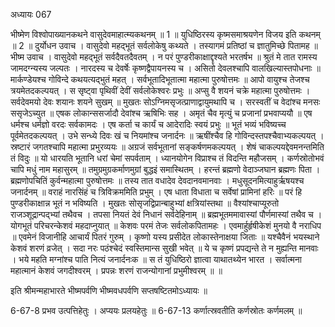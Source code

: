अध्यायः 067

भीष्मेण विश्वोपाख्यानकथने वासुदेवमाहात्म्यकथनम् ॥ 1 ॥ युधिष्ठिरस्य कृष्मसमाश्रयणेन विजय इति कथनम् ॥ 2 ॥
दुर्योधन उवाच ।
वासुदेवो महद्भूतं सर्वलोकेषु कथ्यते ।
तस्यागमं प्रतिष्ठां च ज्ञातुमिच्छे पितामह ॥
भीष्म उवाच ।
वासुदेवो महद्भूतं सर्वदैवतदैवतम् ।
न परं पुण्डरीकाक्षाद्दृश्यते भरतर्षभ ॥
श्रुतं मे तात रामस्य जामदग्न्यस्य जल्पतः ।
नारदस्य च देवर्षेः कृष्णद्वैपायनस्य च ।
असितो देवलश्चापि वालखिल्यास्तपोधनाः ॥
मार्कण्डेयश्च गोविन्दे कथयत्यद्भुतं महत् ।
सर्वभूतादिभूतात्मा महात्मा पुरुषोत्तमः ॥
आपो वायुश्च तेजश्च त्रयमेतदकल्पयत् ।
स सृष्ट्वा पृथिवीं देवीं सर्वलोकेश्वरः प्रभुः ॥
अप्सु वै शयनं चक्रे महात्मा पुरुषोत्तमः ।
सर्वदेवमयो देवः शयानः शयने सुखम् ॥
मुखतः सोऽग्निमसृजत्प्राणाद्वायुमथापि च ।
सरस्वतीं च वेदांश्च मनसः ससृजेऽच्युत ॥
एषक लोकान्ससर्जादौ देवांश्च ऋषिभिः सह ।
अमृतं चैव मृत्युं च प्रजानां प्रभवाप्ययौ ॥
एष धर्मश्च धर्मज्ञो वरदः सर्वकामदः ।
एष कर्ता च कार्यं च आदेरादिः स्वयं प्रभुः ॥
भूतं भव्यं भविष्यच्च पूर्वमेतदकल्पयत् ।
उभे सन्ध्ये दिवः खं च नियमांश्च जनार्दनः ॥
ऋषींश्चैव हि गोविन्दस्तपश्चैवाभ्यकल्पयत् ।
स्रष्टारं जगतश्चापि महात्मा प्रभुरव्ययः ॥
अग्रजं सर्वभूतानां सङ्कर्षणमकल्पयत् ।
शेषं चाकल्पयद्देवमनन्तमिति तं विदुः ॥
यो धारयति भूतानि धरां चेमां सपर्वताम् ।
ध्यानयोगेन विप्राश्च तं विदन्ति महौजसम् ।
कर्णस्रोतोभवं चापि मधुं नाम महासुरम् ॥
तमुग्रमुग्रकर्माणमुग्रां बुद्धइं समास्थितम् ।
हरन्तं ब्रह्मणो वेदाञ्जघान ब्रह्मणः पिता ।
ब्रह्मणोपचितिं कुर्वन्महात्मा पुरुषोत्तमः ॥
तस्य तात वधादेव देवदानवमानवाः ।
मधुसूदनमित्याहुर्ऋषयश्च जनार्दनम् ॥
वराहं नारसिंहं च त्रिविक्रममिति प्रभुम् ।
एष धाता विधाता च सर्वेषां प्रामिनां हरिः ॥
परं हि पुण्डरीकाक्षान्न भूतं न भविष्यति ।
मुखतः सोसृजद्विप्रान्बाहुभ्यां क्षत्रियांस्तथा ॥
वैश्यांश्चाप्यूरुतो राजञ्शूद्रान्पद्भ्यां तथैवच ।
तपसा नियतं देवं निधानं सर्वदेहिनाम् ॥
ब्रह्मभूतममावास्यां पौर्णमास्यां तथैव च ।
योगभूतं परिचरन्केशवं महदाप्नुयात् ॥
केशवः परमं तेजः सर्वलोकपितामहः ।
एवमार्हुर्हृषीकेशं मुनयो वै नराधिप ॥
एवमेनं विजानीहि आचार्यं पितरं गुरुम् ।
कृष्णो यस्य प्रसीदेत लोकास्तेनाक्षया जिताः ॥
यश्चैवैनं भयस्थाने केशवं शरणं व्रजेत् ।
सदा नरः पठंश्चेदं स्वस्तिमान्स सुखी भवेत् ॥
ये च कृष्णं प्रपद्यन्ते ते न मुह्यन्ति मानवाः ।
भये महति मग्नांश्च पाति नित्यं जनार्दनःक ॥
स तं युधिष्ठिरो ज्ञात्वा याथातथ्येन भारत ।
सर्वात्मना महात्मानं केशवं जगदीश्वरम् ।
प्रपन्नः शरणं राजन्योगानां प्रभुमीश्वरम् ॥ ॥

इति श्रीमन्महाभारते भीष्मपर्वणि भीष्मवधपर्वणि सप्तषष्टितमोऽध्यायः ॥

6-67-8 प्रभव उत्पत्तिहेतुः । अप्ययः प्रलयहेतुः ॥ 6-67-13 कर्णात्स्रवतीति कर्णस्रोतः कर्णमलम् ॥
